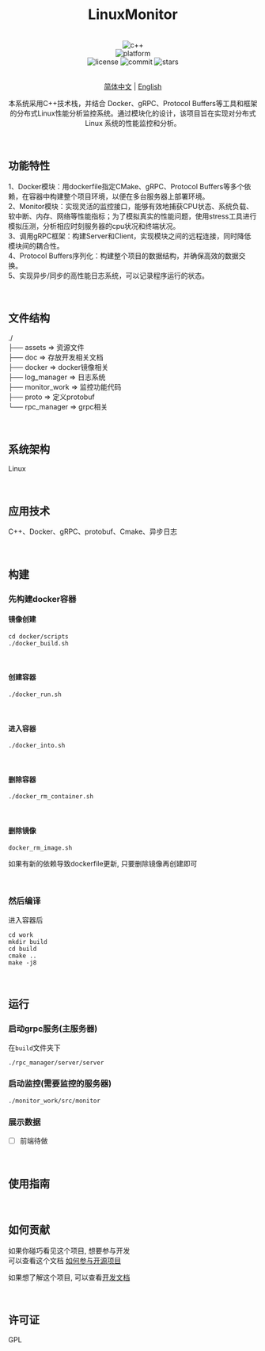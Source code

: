 <div align="center">

<!-- <img alt="LOGO" src="assets/log.png" height="200" /> -->

# LinuxMonitor

<br>

<div>
    <img alt="c++" src="https://img.shields.io/badge/c++-11-%2300599C">
</div>
<div>
    <img alt="platform" src="https://img.shields.io/badge/platform-Linux%20-blueviolet">
</div>
<div>
    <img alt="license" src="https://img.shields.io/github/license/Skeeser/LinuxMonitor">
    <img alt="commit" src="https://img.shields.io/github/commit-activity/m/Skeeser/LinuxMonitor?color=%23ff69b4">
    <img alt="stars" src="https://img.shields.io/github/stars/Skeeser/LinuxMonitor?style=social">
</div>
<br>

[简体中文](README_ZH.md)  | [English](README_EN.md) 

本系统采用C++技术栈，并结合 Docker、gRPC、Protocol Buffers等工具和框架的分布式Linux性能分析监控系统。通过模块化的设计，该项目旨在实现对分布式Linux 系统的性能监控和分析。 <br>

</div>

<br>

## 功能特性
1、Docker模块：用dockerfile指定CMake、gRPC、Protocol Buffers等多个依赖，在容器中构建整个项目环境，以便在多台服务器上部署环境。  
2、Monitor模块：实现灵活的监控接口，能够有效地捕获CPU状态、系统负载、软中断、内存、网络等性能指标；为了模拟真实的性能问题，使用stress工具进行模拟压测，分析相应时刻服务器的cpu状况和终端状况。  
3、调用gRPC框架：构建Server和Client，实现模块之间的远程连接，同时降低模块间的耦合性。  
4、Protocol Buffers序列化：构建整个项目的数据结构，并确保高效的数据交换。  
5、实现异步/同步的高性能日志系统，可以记录程序运行的状态。 

<br>

## 文件结构
./  
├── assets => 资源文件   
├── doc => 存放开发相关文档   
├── docker   => docker镜像相关   
├── log_manager => 日志系统  
├── monitor_work => 监控功能代码  
├── proto => 定义protobuf  
└── rpc_manager => grpc相关  


<br>


## 系统架构
Linux  

<br>


## 应用技术
C++、Docker、gRPC、protobuf、Cmake、异步日志

<br>

## 构建
### 先构建docker容器
#### 镜像创建 
```shell
cd docker/scripts
./docker_build.sh
```

<br>

#### 创建容器
```shell
./docker_run.sh
```

<br>

#### 进入容器
```shell
./docker_into.sh
```

<br>


#### 删除容器
```shell
./docker_rm_container.sh
```

<br>

#### 删除镜像
```shell
docker_rm_image.sh 
```
如果有新的依赖导致dockerfile更新, 只要删除镜像再创建即可  


<br>

### 然后编译
进入容器后
```shell
cd work
mkdir build
cd build
cmake ..
make -j8
```

<br>

## 运行
### 启动grpc服务(主服务器)
在`build`文件夹下  
```shell
./rpc_manager/server/server
```

### 启动监控(需要监控的服务器)
```shell
./monitor_work/src/monitor
```

### 展示数据
- [ ] 前端待做

<br>

## 使用指南

<!-- 描述如何使用该项目 -->
<br>

## 如何贡献
如果你碰巧看见这个项目, 想要参与开发  
可以查看这个文档 [如何参与开源项目](doc/github参与开源项目流程.md)  

如果想了解这个项目, 可以查看[开发文档](doc/dev.md)  

<br>

## 许可证
GPL  
